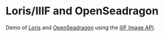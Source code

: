 Loris/IIIF and OpenSeadragon
============================
Demo of [Loris](https://github.com/pulibrary/loris) and [OpenSeadragon](https://github.com/openseadragon/openseadragon) using the [IIIF Image API](http://iiif.io/api/image/).

